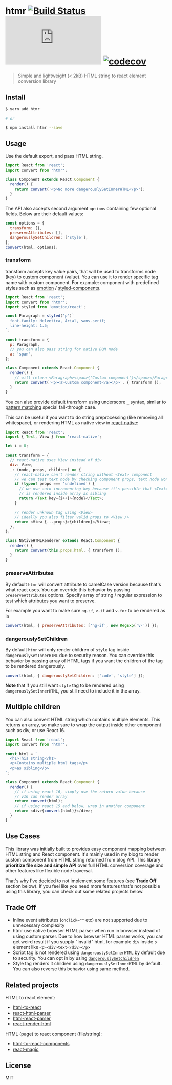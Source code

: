# htmr [![Build Status](https://travis-ci.org/pveyes/htmr.svg?branch=master)](https://travis-ci.org/pveyes/htmr) [![bundle size](http://img.badgesize.io/https://unpkg.com/htmr/lib/htmr.min.js?compression=gzip)](https://unpkg.com/htmr/lib/htmr.min.js) [![codecov](https://codecov.io/gh/pveyes/htmr/branch/master/graph/badge.svg)](https://codecov.io/gh/pveyes/htmr)

> Simple and lightweight (< 2kB) HTML string to react element conversion library

## Install

```sh
$ yarn add htmr

# or

$ npm install htmr --save
```

## Usage

Use the default export, and pass HTML string.

```js
import React from 'react';
import convert from 'htmr';

class Component extends React.Component {
  render() {
    return convert('<p>No more dangerouslySetInnerHTML</p>');
  }
}
```

The API also accepts second argument `options` containing few optional fields. Below are their default values:

```js
const options = {
  transform: {},
  preserveAttributes: [],
  dangerouslySetChildren: ['style'],
};
convert(html, options);
```

### transform

transform accepts key value pairs, that will be used to transforms node (key) to custom component (value). You can use it to render specific tag name with custom component. For example: component with
predefined styles such as [emotion](https://github.com/tkh44/emotion) /
[styled-components](https://github.com/styled-components/styled-components).

```js
import React from 'react';
import convert from 'htmr';
import styled from 'emotion/react';

const Paragraph = styled('p')`
  font-family: Helvetica, Arial, sans-serif;
  line-height: 1.5;
`;

const transform = {
  p: Paragraph,
  // you can also pass string for native DOM node
  a: 'span',
};

class Component extends React.Component {
  render() {
    // will return <Paragraph><span>{'Custom component'}</span></Paragraph>
    return convert('<p><a>Custom component</a></p>', { transform });
  }
}
```

You can also provide default transform using underscore `_` syntax, similar to [pattern matching](https://reasonml.github.io/docs/en/pattern-matching.html) special fall-through case.

This can be useful if you want to do string preprocessing (like removing all whitespace), or rendering HTML as native view in [react-native](https://github.com/facebook/react-native):

```js
import React from 'react';
import { Text, View } from 'react-native';

let i = 0;

const transform = {
  // react-native uses View instead of div
  div: View,
  _: (node, props, children) => {
    // react-native can't render string without <Text> component
    // we can test text node by checking component props, text node won't have them
    if (typeof props === 'undefined') {
      // we use auto incrementing key because it's possible that <Text>
      // is rendered inside array as sibling
      return <Text key={i++}>{node}</Text>;
    }

    // render unknown tag using <View>
    // ideally you also filter valid props to <View />
    return <View {...props}>{children}</View>;
  },
};

class NativeHTMLRenderer extends React.Component {
  render() {
    return convert(this.props.html, { transform });
  }
}
```

### preserveAttributes

By default `htmr` will convert attribute to camelCase version because that's what react uses. You can override this behavior by passing `preserveAttributes` options. Specify array of string / regular expression to test which attributes you want to preserve.

For example you want to make sure `ng-if`, `v-if` and `v-for` to be rendered as is

```js
convert(html, { preserveAttributes: ['ng-if', new RegExp('v-')] });
```

### dangerouslySetChildren

By default `htmr` will only render children of `style` tag inside `dangerouslySetInnerHTML` due to security reason. You can override this behavior by passing array of HTML tags if you want the children of the tag to be rendered dangerously.

```js
convert(html, { dangerouslySetChildren: ['code', 'style'] });
```

**Note** that if you still want `style` tag to be rendered using `dangerouslySetInnerHTML`, you still need to include it in the array.

## Multiple children

You can also convert HTML string which contains multiple elements. This returns
an array, so make sure to wrap the output inside other component such as div, or
use React 16.

```js
import React from 'react';
import convert from 'htmr';

const html = `
  <h1>This string</h1>
  <p>Contains multiple html tags</p>
  <p>as sibling</p>
`;

class Component extends React.Component {
  render() {
    // if using react 16, simply use the return value because
    // v16 can render array
    return convert(html);
    // if using react 15 and below, wrap in another component
    return <div>{convert(html)}</div>;
  }
}
```

## Use Cases

This library was initially built to provides easy component mapping between HTML
string and React component. It's mainly used in my blog to render custom
component from HTML string returned from blog API. This library **prioritize
file size and simple API** over full HTML conversion coverage and other features
like flexible node traversal.

That's why I've decided to not implement some features (see **Trade Off**
section below). If you feel like you need more features that's not possible
using this library, you can check out some related projects below.

## Trade Off

* Inline event attributes (`onclick=""` etc) are not supported due to unnecessary complexity
* htmr use native browser HTML parser when run in browser instead of using custom parser. Due to how browser HTML parser works, you can get weird result if you supply "invalid" html, for example `div` inside `p` element like `<p><div>text</div></p>`
* Script tag is not rendered using `dangerouslySetInnerHTML` by default due to security. You can opt in by using [`dangerouslySetChildren`](#dangerouslysetchildren)
* Style tag renders it children using `dangerouslySetInnerHTML` by default. You can also reverse this behavior using same method.

## Related projects

HTML to react element:

* [html-to-react](https://github.com/aknuds1/html-to-react)
* [react-html-parser](https://github.com/wrakky/react-html-parser)
* [html-react-parser](https://github.com/remarkablemark/html-react-parser)
* [react-render-html](https://github.com/noraesae/react-render-html)

HTML (page) to react component (file/string):

* [html-to-react-components](https://github.com/roman01la/html-to-react-components)
* [react-magic](https://github.com/reactjs/react-magic)

## License

MIT
